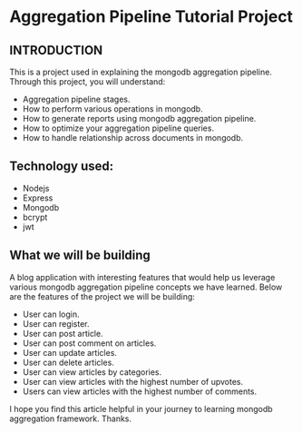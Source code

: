 # Aggregation Pipeline Tutorial Project

## INTRODUCTION
This is a project used in explaining the mongodb aggregation pipeline. Through this project, you will understand:
 - Aggregation pipeline stages.
 - How to perform various operations in mongodb.
 - How to generate reports using mongodb aggregation pipeline.
 - How to optimize your aggregation pipeline queries.
 - How to handle relationship across documents in mongodb.

## Technology used:
 - Nodejs 
 - Express
 - Mongodb
 - bcrypt 
 - jwt

## What we will be building
A blog application with interesting features that would help us leverage various mongodb aggregation pipeline concepts we have learned. Below are the features of the project we will be building:
  - User can login.
  - User can register.
  - User can post article.
  - User can post comment on articles.
  - User can update articles.
  - User can delete articles.
  - User can view articles by categories.
  - User can view articles with the highest number of upvotes.
  - Users can view articles with the highest number of comments.

I hope you find this article helpful in your journey to learning mongodb aggregation framework.
Thanks.